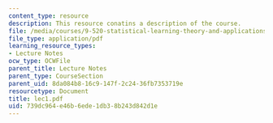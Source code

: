 ```yaml
---
content_type: resource
description: This resource conatins a description of the course.
file: /media/courses/9-520-statistical-learning-theory-and-applications-spring-2006/739dc964e46b6ede1db38b243d842d1e_lec1.pdf
file_type: application/pdf
learning_resource_types:
- Lecture Notes
ocw_type: OCWFile
parent_title: Lecture Notes
parent_type: CourseSection
parent_uid: 8da084b8-16c9-147f-2c24-36fb7353719e
resourcetype: Document
title: lec1.pdf
uid: 739dc964-e46b-6ede-1db3-8b243d842d1e
---
```

